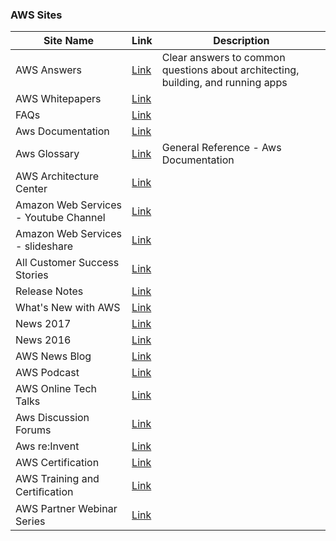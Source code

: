 ### AWS Sites

| Site Name | Link | Description |
| --- | --- | --- |
| AWS Answers | [Link](https://aws.amazon.com/answers/) | Clear answers to common questions about architecting, building, and running apps  |
| AWS Whitepapers | [Link](https://aws.amazon.com/whitepapers/) | |
| FAQs | [Link](https://aws.amazon.com/faqs/) | |
| Aws Documentation | [Link](https://aws.amazon.com/documentation/) | |
| Aws Glossary | [Link](https://docs.aws.amazon.com/general/latest/gr/) | General Reference - Aws Documentation |
| AWS Architecture Center | [Link](https://aws.amazon.com/architecture/) | |
| Amazon Web Services - Youtube Channel | [Link](https://www.youtube.com/user/AmazonWebServices) | |
| Amazon Web Services - slideshare | [Link](https://www.slideshare.net/AmazonWebServices) | |
| All Customer Success Stories | [Link](https://aws.amazon.com/solutions/case-studies/all/) | |
| Release Notes | [Link](https://aws.amazon.com/releasenotes/) | |
| What's New with AWS | [Link](https://aws.amazon.com/new/) | |
| News 2017 | [Link](https://aws.amazon.com/about-aws/whats-new/2017/) | |
| News 2016 | [Link](https://aws.amazon.com/about-aws/whats-new/2016/) | |
| AWS News Blog | [Link](https://aws.amazon.com/blogs/aws/) | |
| AWS Podcast | [Link](https://aws.amazon.com/podcasts/aws-podcast/) | |
| AWS Online Tech Talks | [Link](https://aws.amazon.com/about-aws/events/monthlywebinarseries/) | |
| Aws Discussion Forums | [Link](https://forums.aws.amazon.com/index.jspa) | |
| Aws re:Invent | [Link](https://reinvent.awsevents.com/) | |
| AWS Certification | [Link](https://aws.amazon.com/certification/) | |
| AWS Training and Certiﬁcation | [Link](https://www.aws.training/) | |
| AWS Partner Webinar Series | [Link](https://aws.amazon.com/webinars/partner-webinar-series/) | |
